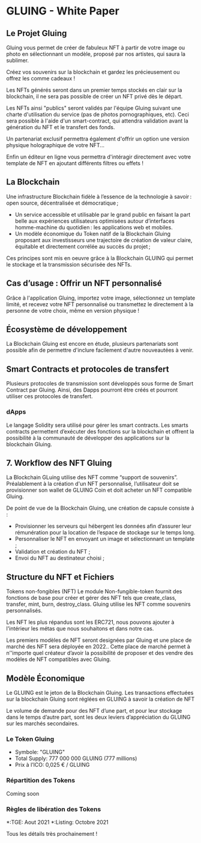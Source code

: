 # GLUING - White Paper

## Le Projet Gluing

Gluing vous permet de créer de fabuleux NFT à partir de votre image ou photo en sélectionnant un modèle, proposé par nos artistes, qui saura la sublimer.

Créez vos souvenirs sur la blockchain et gardez les précieusement ou offrez les comme cadeaux !

Les NFTs générés seront dans un premier temps stockés en clair sur la blockchain, il ne sera pas possible de créer un NFT privé dès le départ.

Les NFTs ainsi "publics" seront validés par l'équipe Gluing suivant une charte d'utilisation du service (pas de photos pornographiques, etc). Ceci sera possible à l'aide d'un smart-contract, qui attendra validation avant la génération du NFT et le transfert des fonds.

Un partenariat exclusif permettra également d'offrir un option une version physique holographique de votre NFT...

Enfin un éditeur en ligne vous permettra d'intéragir directement avec votre template de NFT en ajoutant différents filtres ou effets !

## La Blockchain

Une infrastructure Blockchain fidèle à l’essence de la technologie à savoir : open source, décentralisée et démocratique ;

* Un service accessible et utilisable par le grand public en faisant la part belle aux expériences utilisateurs optimisées autour d’interfaces homme-machine du quotidien : les applications web et mobiles.
* Un modèle économique du Token natif de la Blockchain Gluing proposant aux investisseurs une trajectoire de création de valeur claire, équitable et directement corrélée au succès du projet ;

Ces principes sont mis en oeuvre grâce à la Blockchain GLUING qui permet le stockage et la transmission sécurisée des NFTs.

## Cas d’usage : Offrir un NFT personnalisé

Grâce à l'application Gluing, importez votre image, sélectionnez un template limité, et recevez votre NFT personnalisé ou transmettez le directement à la personne de votre choix, même en version physique !

## Écosystème de développement

La Blockchain Gluing est encore en étude, plusieurs partenariats sont possible afin de permettre d'inclure facilement d'autre nouveautées à venir.

## Smart Contracts et protocoles de transfert

Plusieurs protocoles de transmission sont développés sous forme de Smart Contract par Gluing. Ainsi, des Dapps pourront être créés et pourront utiliser ces protocoles de transfert.

### dApps

Le langage Solidity sera utilisé pour gérer les smart contracts. Les smarts contracts permettent d’exécuter des fonctions sur la blockchain et offrent la possibilité à la communauté de développer des applications sur la blockchain Gluing.

## 7. Workflow des NFT Gluing

La Blockchain GLuing utilise des NFT comme “support de souvenirs”. Préalablement à la création d'un NFT personnalisé, l’utilisateur doit se provisionner son wallet de GLUING Coin et doit acheter un NFT compatible Gluing.

De point de vue de la Blockchain Gluing, une création de capsule consiste à :

* Provisionner les serveurs qui hébergent les données afin d’assurer leur rémunération pour la location de l’espace de stockage sur le temps long.
* Personnaliser le NFT en envoyant un image et sélectionnant un template ;
* Validation et création du NFT  ;
* Envoi du NFT au destinateur choisi ;

## Structure du NFT et Fichiers

Tokens non-fongibles (NFT)
Le module Non-fungible-token fournit des fonctions de base pour créer et gérer des NFT tels que create_class, transfer, mint, burn, destroy_class. Gluing utilise les NFT comme souvenirs personnalisés.

Les NFT les plus répandus sont les ERC721, nous pouvons ajouter à l'intérieur les métas que nous souhaitons et dans notre cas.

Les premiers modèles de NFT seront designées par Gluing et une place de marché des NFT sera déployée en 2022.. Cette place de marché permet à n’'importe quel créateur d’avoir la possibilité de proposer et des vendre des modèles de NFT compatibles avec Gluing.

## Modèle Économique

Le GLUING est le jeton de la Blockchain Gluing. Les transactions effectuées sur la blockchain Gluing sont réglées en GLUING à savoir la création de NFT

Le volume de demande pour des NFT d’une part, et pour leur stockage dans le temps d’autre part, sont les deux leviers d’appréciation du GLUING sur les marchés secondaires.

### Le Token Gluing

* Symbole: "GLUING"
* Total Supply: 777 000 000 GLUING (777 millions)
* Prix à l’ICO: 0,025 € / GLUING

### Répartition des Tokens

Coming soon

### Règles de libération des Tokens

\*:TGE: Aout 2021
\*:Listing: Octobre 2021

Tous les détails très prochainement !
